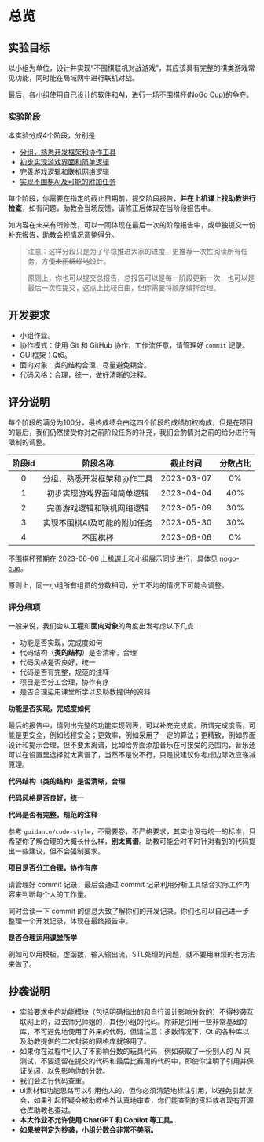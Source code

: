 # 总览

## 实验目标

以小组为单位，设计并实现“不围棋联机对战游戏”，其应该具有完整的棋类游戏常见功能，同时能在局域网中进行联机对战。

最后，各小组使用自己设计的软件和AI，进行一场不围棋杯(NoGo Cup)的争夺。

### 实验阶段

本实验分成4个阶段，分别是
- [分组，熟悉开发框架和协作工具](./2.1-stage0.md)
- [初步实现游戏界面和简单逻辑](./2.2-stage1.md)
- [完善游戏逻辑和联机网络逻辑](./2.3-stage2.md)
- [实现不围棋AI及可能的附加任务](./2.4-stage3.md)

每个阶段，你需要在指定的截止日期前，提交阶段报告，**并在上机课上找助教进行检查**，如有问题，助教会当场反馈，请修正后体现在当阶段报告中。

如内容在未来有所修改，可以一同体现在最后一次的阶段报告中，或单独提交一份补充报告，助教会视情况调整得分。

> 注意：这样分段只是为了平稳推进大家的进度，更推荐一次性阅读所有任务，方便~~未雨绸缪地~~设计。
>
> 原则上，你也可以提交总报告，总报告可以是每一阶段更新一次，也可以是最后一次性提交，这点上比较自由，但你需要将顺序编排合理。

## 开发要求

- 小组作业。
- 协作模式：使用 Git 和 GitHub 协作，工作流任意，请管理好 `commit` 记录。
- GUI框架：Qt6。
- 面向对象：类的结构合理，尽量避免耦合。
- 代码风格：合理，统一，做好清晰的注释。

## 评分说明

每个阶段的满分为100分，最终成绩会由这四个阶段的成绩加权构成，但是在项目的最后，我们仍然接受你对之前阶段任务的补充，我们会酌情对之前的给分进行有限制的调整。

| 阶段id |           阶段名称           |  截止时间  | 分数占比 |
| :----: | :--------------------------: | :--------: | :------: |
|   0    | 分组，熟悉开发框架和协作工具 | 2023-03-07 |    0%    |
|   1    |  初步实现游戏界面和简单逻辑  | 2023-04-04 |   40%    |
|   2    |  完善游戏逻辑和联机网络逻辑  | 2023-05-09 |   30%    |
|   3    | 实现不围棋AI及可能的附加任务 | 2023-05-30 |   30%    |
|   4    | 不围棋杯                   | 2023-06-06  |     0%    |

不围棋杯预期在 2023-06-06 上机课上和小组展示同步进行，具体见 [nogo-cup](3.1-nogo-cup.md)。

原则上，同一小组所有组员的分数相同，分工不均的情况下可能会调整。

### 评分细项

一般来说，我们会从**工程**和**面向对象**的角度出发考虑以下几点：

- 功能是否实现，完成度如何
- 代码结构（**类的结构**）是否清晰，合理
- 代码风格是否良好，统一
- 代码是否有完整，规范的注释
- 项目是否分工合理，协作有序
- 是否合理运用课堂所学以及助教提供的资料

**功能是否实现，完成度如何**

最后的报告中，请列出完整的功能实现列表，可以补充完成度。所谓完成度高，可能是更安全，例如线程安全；更效率，例如采用了一定的算法；更精致，例如界面设计和提示合理，但不要太离谱，比如给界面添加音乐在可接受的范围内，音乐还可以在设置里选择就太离谱了，当然不是说不行，只是说建议你考虑边际效应递减原理。

**代码结构（类的结构）是否清晰，合理**

**代码风格是否良好，统一**

**代码是否有完整，规范的注释**

参考 `guidance/code-style`，不需要卷，不严格要求，其实也没有统一的标准，只希望你了解合理的大概长什么样，**别太离谱**。助教可能会时不时针对看到的代码提出一些建议，但不会强制要求。

**项目是否分工合理，协作有序**

请管理好 commit 记录，最后会通过 commit 记录利用分析工具结合实际工作内容来判断每个人的工作量。

同时会读一下 commit 的信息大致了解你们的开发记录。你们也可以自己进一步整理一个开发记录，体现在最终报告中。

**是否合理运用课堂所学**

例如可以用模板，虚函数，输入输出流，STL处理的问题，就不要用麻烦的老方法来做了。

## 抄袭说明

- 实验要求中的功能模块（包括明确指出的和自行设计影响分数的）不得抄袭互联网上的，过去师兄师姐的，其他小组的代码。除非是引用一些非常基础的库，不可避免地使用了外来的代码，但请注意：多数情况下，Qt 的各种库以及助教提供的二次封装的网络库就够用了。
- 如果你在过程中引入了不影响分数的玩具代码，例如获取了一份别人的 AI 来测试，不要遗留在提交的代码和最后比赛用的代码中，即使你注明了引用并保证关闭，以免影响你的分数。
- 我们会进行代码查重。
- ui素材和功能思路可以引用他人的，但你必须清楚地标注引用，以避免引起误会，如果引起怀疑会被助教格外认真地审查，你们能查到的资料或者现有开源仓库助教也查过。
- **本大作业不允许使用 ChatGPT 和 Copilot 等工具。**
- **如果被判定为抄袭，小组分数会非常不美丽。**
